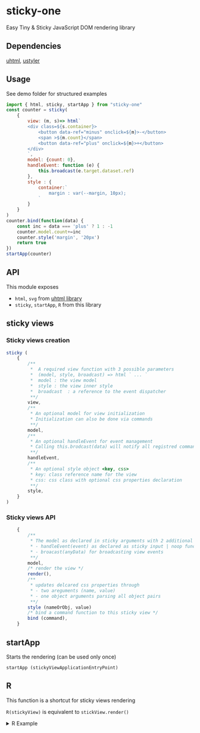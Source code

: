 # sticky-one

Easy Tiny & Sticky JavaScript DOM rendering library

## Dependencies
[uhtml](https://github.com/WebReflection/uhtml), [ustyler](https://github.com/WebReflection/ustyler)
## Usage

See demo folder for structured examples

```javascript
import { html, sticky, startApp } from "sticky-one"
const counter = sticky(
    {
        view: (m, s)=> html`
        <div class=${s.container}>
            <button data-ref="minus" onclick=${m}>-</button>
            <span >${m.count}</span>
            <button data-ref="plus" onclick=${m}>+</button>
        </div>
        `,
        model: {count: 0},
        handleEvent: function (e) {
            this.broadcast(e.target.dataset.ref)
        },
        style : {
            container:`
                margin : var(--margin, 10px);
            `
        }
    }
)
counter.bind(function(data) {
    const inc = data === 'plus' ? 1 : -1
    counter.model.count+=inc
    counter.style('margin', '20px')
    return true
})
startApp(counter)

```

## API

This module exposes
- `html`, `svg` from [uhtml library](https://github.com/WebReflection/uhtml)
- `sticky`, `startApp`, `R` from this library

## sticky views

### Sticky views creation

```javascript
sticky (
    {
        /**
         *  A required view function with 3 possible parameters
         *  (model, style, broadcast) => html ` ... `
         *  model : the view model
         *  style : the view inner style
         *  broadcast  : a reference to the event dispatcher
         **/
        view,
        /**
         * An optional model for view initialization
         * Initialization can also be done via commands
         **/
        model,
        /**
         * An optional handleEvent for event management
         * Calling this.brodcast(data) will notify all registred commands
         **/
        handleEvent,
        /**
         * An optional style object <key, css>
         * key: class reference name for the view
         * css: css class with optional css properties declaration
         **/
        style,
    }
)
```

### Sticky views API

```javascript
    {
        /**
         * The model as declared in sticky arguments with 2 additional functions
         * - handleEvent(event) as declared as sticky input | noop function
         * - broacast(anyData) for broadcasting view events
         **/
        model,
        /* render the view */
        render(),
        /**
         * updates delcared css properties through
         * - two areguments (name, value)
         * - one object arguments parsing all object pairs
         **/
        style (nameOrObj, value)
        /* bind a command function to this sticky view */
        bind (command),
    }
```

## startApp

Starts the rendering (can be used only once)

`startApp (stickyViewApplicationEntryPoint)`

## R

This function is a shortcut for sticky views rendering

`R(stickyView)` is equivalent to `stickView.render()`

<details>
 <summary>R Example</summary>
 Sticky view `view1` used in a view function
 
 ```javascript
const aViewFunction = (m,s,v) => html `
    ${R(view1)} // shortcut for ${view1.render()}
`
```
</details>
